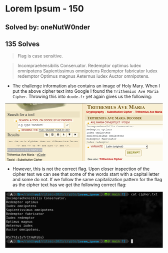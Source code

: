 # Lorem Ipsum - 150
## Solved by: oneNutW0nder
## 135 Solves

> Flag is case sensitive.

> Incompraehensibilis Conseruator.
Redemptor optimus
Iudex omnipotens
Sapientissimus omnipotens
Redemptor fabricator
Iudex redemptor
Optimus magnus
Aeternus iudex
Auctor omnipotens.

- The challenge information also contains an image of Holy Mary. When I put the above cipher text into Google I found the `Trithemius Ave Maria Cipher`. Throwing this into `dcode.fr` yet again gives us the following:

![](Pasted%20image%2020210417204833.png)

- However, this is not the correct flag. Upon closer inspection of the cipher text we can see that some of the words start with a capital letter and some do not. If we follow the same capitalization pattern for the flag as the cipher text has we get the following correct flag:

![](Pasted%20image%2020210417205020.png)